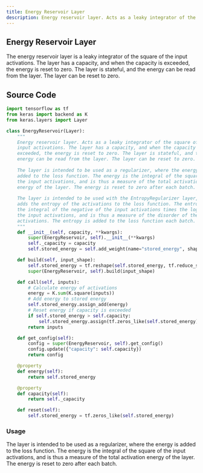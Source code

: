```yaml
---
title: Energy Reservoir Layer
description: Energy reservoir layer. Acts as a leaky integrator of the square of the input activations. The layer has a capacity, and when the capacity is exceeded, the energy is reset to zero. The layer is stateful, and the energy can be read from the layer. The layer can be reset to zero.
---
```

## Energy Reservoir Layer

The energy reservoir layer is a leaky integrator of the square of the input activations. The layer has a capacity, and when the capacity is exceeded, the energy is reset to zero. The layer is stateful, and the energy can be read from the layer. The layer can be reset to zero.

## Source Code

```python
import tensorflow as tf
from keras import backend as K
from keras.layers import Layer

class EnergyReservoir(Layer):
    """ 
    Energy reservoir layer. Acts as a leaky integrator of the square of the
    input activations. The layer has a capacity, and when the capacity is
    exceeded, the energy is reset to zero. The layer is stateful, and the
    energy can be read from the layer. The layer can be reset to zero.
    
    The layer is intended to be used as a regularizer, where the energy is
    added to the loss function. The energy is the integral of the square of
    the input activations, and is thus a measure of the total activation
    energy of the layer. The energy is reset to zero after each batch.
    
    The layer is intended to be used with the EntropyRegularizer layer, which
    adds the entropy of the activations to the loss function. The entropy is
    the integral of the negative of the input activations times the log of
    the input activations, and is thus a measure of the disorder of the
    activations. The entropy is added to the loss function each batch.
    """
    def __init__(self, capacity, **kwargs):
        super(EnergyReservoir, self).__init__(**kwargs)
        self._capacity = capacity
        self.stored_energy = self.add_weight(name="stored_energy", shape=(1,), initializer="zeros", trainable=False)

    def build(self, input_shape):
        self.stored_energy = tf.reshape(self.stored_energy, tf.reduce_sum(tf.square(input_shape)).shape)
        super(EnergyReservoir, self).build(input_shape)

    def call(self, inputs):
        # Calculate energy of activations
        energy = K.sum(K.square(inputs))
        # Add energy to stored energy
        self.stored_energy.assign_add(energy)
        # Reset energy if capacity is exceeded
        if self.stored_energy > self.capacity:
            self.stored_energy.assign(tf.zeros_like(self.stored_energy))
        return inputs

    def get_config(self):
        config = super(EnergyReservoir, self).get_config()
        config.update({"capacity": self.capacity})
        return config

    @property
    def energy(self):
        return self.stored_energy

    @property
    def capacity(self):
        return self._capacity

    def reset(self):
        self.stored_energy = tf.zeros_like(self.stored_energy)
```

### Usage

The layer is intended to be used as a regularizer, where the energy is added to the loss function. The energy is the integral of the square of the input activations, and is thus a measure of the total activation energy of the layer. The energy is reset to zero after each batch.
